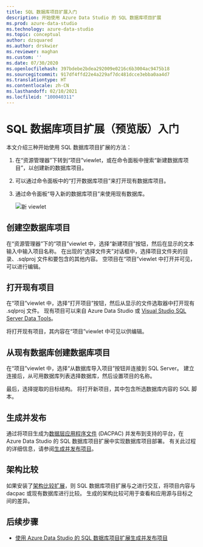 ```yaml
---
title: SQL 数据库项目扩展入门
description: 开始使用 Azure Data Studio 的 SQL 数据库项目扩展
ms.prod: azure-data-studio
ms.technology: azure-data-studio
ms.topic: conceptual
author: dzsquared
ms.author: drskwier
ms.reviewer: maghan
ms.custom: ''
ms.date: 07/30/2020
ms.openlocfilehash: 397bdebe2bdea292009e0216c6b3004ac9475b18
ms.sourcegitcommit: 917df4ffd22e4a229af7dc481dcce3ebba0aa4d7
ms.translationtype: HT
ms.contentlocale: zh-CN
ms.lasthandoff: 02/10/2021
ms.locfileid: "100040311"
---
```

# <a name="getting-started-with-the-sql-database-projects-extension-preview"></a>SQL 数据库项目扩展（预览版）入门

本文介绍三种开始使用 SQL 数据库项目扩展的方法：

1.  在“资源管理器”下转到“项目”viewlet，或在命令面板中搜索“新建数据库项目”，以创建新的数据库项目。
2. 可以通过命令面板中的“打开数据库项目”来打开现有数据库项目。
3. 通过命令面板“导入新的数据库项目”来使用现有数据库。

    ![新 viewlet](media/sql-database-projects-extension/projects-viewlet.png)

## <a name="create-an-empty-database-project"></a>创建空数据库项目

  在“资源管理器”下的“项目”viewlet 中，选择“新建项目”按钮，然后在显示的文本输入中输入项目名称。  在出现的“选择文件夹”对话框中，选择项目文件夹的目录、.sqlproj 文件和要包含的其他内容。
空项目在“项目”viewlet 中打开并可见，可以进行编辑。

## <a name="open-an-existing-project"></a>打开现有项目

 在“项目”viewlet 中，选择“打开项目”按钮，然后从显示的文件选取器中打开现有 .sqlproj 文件。 现有项目可以来自 Azure Data Studio 或 [Visual Studio SQL Server Data Tools](../../ssdt/sql-server-data-tools.md)。

将打开现有项目，其内容在“项目”viewlet 中可见以供编辑。

## <a name="create-a-database-project-from-an-existing-database"></a>从现有数据库创建数据库项目

 在“项目”viewlet 中，选择“从数据库导入项目”按钮并连接到 SQL Server。  建立连接后，从可用数据库列表选择数据库，然后设置项目的名称。

最后，选择提取的目标结构。  将打开新项目，其中包含所选数据库内容的 SQL 脚本。

## <a name="build-and-publish"></a>生成并发布

通过将项目生成为[数据层应用程序文件](../../relational-databases/data-tier-applications/data-tier-applications.md) (DACPAC) 并发布到支持的平台，在 Azure Data Studio 的 SQL 数据库项目扩展中实现数据库项目部署。 有关此过程的详细信息，请参阅[生成并发布项目](sql-database-project-extension-build.md)。

## <a name="schema-compare"></a>架构比较

如果安装了[架构比较扩展](schema-compare-extension.md)，则 SQL 数据库项目扩展与之进行交互，将项目内容与 dacpac 或现有数据库进行比较。  生成的架构比较可用于查看和应用源与目标之间的差异。

## <a name="next-steps"></a>后续步骤

- [使用 Azure Data Studio 的 SQL 数据库项目扩展生成并发布项目](sql-database-project-extension-build.md)